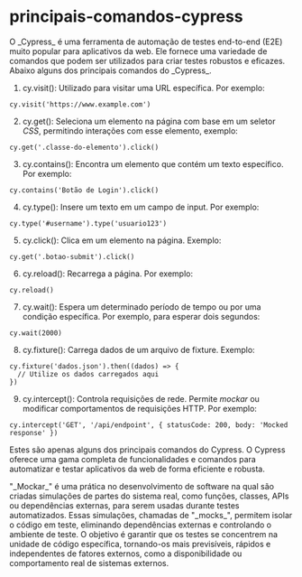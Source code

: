 <h1>principais-comandos-cypress</h1>


<p>O _Cypress_ é uma ferramenta de automação de testes end-to-end (E2E) muito popular para aplicativos da web. Ele fornece uma variedade de comandos que podem ser utilizados para criar testes robustos e eficazes. Abaixo alguns dos principais comandos do _Cypress_.</p>

1.	cy.visit(): Utilizado para visitar uma URL específica. Por exemplo:
```
cy.visit('https://www.example.com')
```

2.	cy.get(): Seleciona um elemento na página com base em um seletor _CSS_, permitindo interações com esse elemento, exemplo:
```
cy.get('.classe-do-elemento').click()
```
3.	cy.contains(): Encontra um elemento que contém um texto específico. 	Por exemplo:
```
cy.contains('Botão de Login').click()
```
4.	cy.type(): Insere um texto em um campo de input. Por exemplo:
```
cy.type('#username').type('usuario123')
```
5.	cy.click(): Clica em um elemento na página. Exemplo:
```
cy.get('.botao-submit').click()
```
6.	cy.reload(): Recarrega a página. Por exemplo:
```
cy.reload()
```
7.	cy.wait(): Espera um determinado período de tempo ou por uma condição específica. Por exemplo, para esperar dois segundos:
```
cy.wait(2000)
```
8.	cy.fixture(): Carrega dados de um arquivo de fixture. Exemplo:
```
cy.fixture('dados.json').then((dados) => {
  // Utilize os dados carregados aqui
})
```
9.	cy.intercept(): Controla requisições de rede. Permite _mockar_ ou modificar comportamentos de requisições HTTP. Por exemplo:
 ```
cy.intercept('GET', '/api/endpoint', { statusCode: 200, body: 'Mocked response' })
```
<p>Estes são apenas alguns dos principais comandos do Cypress. O Cypress oferece uma gama completa de funcionalidades e comandos para automatizar e testar aplicativos da web de forma eficiente e robusta. </p>

<P>"_Mockar_" é uma prática no desenvolvimento de software na qual são criadas simulações de partes do sistema real, como funções, classes, APIs ou dependências externas, para serem usadas durante testes automatizados. Essas simulações, chamadas de "_mocks_", permitem isolar o código em teste, eliminando dependências externas e controlando o ambiente de teste. O objetivo é garantir que os testes se concentrem na unidade de código específica, tornando-os mais previsíveis, rápidos e independentes de fatores externos, como a disponibilidade ou comportamento real de sistemas externos.</P>


